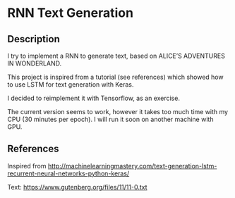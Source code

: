 # RNN Text Generation
## Description
I try to implement a RNN to generate text, based on ALICE’S ADVENTURES IN WONDERLAND.

This project is inspired from a tutorial (see references) which showed how to use LSTM for text generation with Keras.

I decided to reimplement it with Tensorflow, as an exercise.

The current version seems to work, however it takes too much time with my CPU (30 minutes per epoch). I will run it soon on another machine with GPU.

## References
Inspired from http://machinelearningmastery.com/text-generation-lstm-recurrent-neural-networks-python-keras/

Text: https://www.gutenberg.org/files/11/11-0.txt